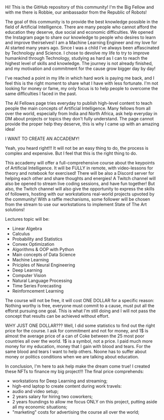Hi! This is the GitHub repository of this community!
I'm the Big Fellow and with me there is Robbie, our ambassador from the Republic of Robots!

The goal of this community is to provide the best knowledge possible in the field of Artificial Intelligence.
There are many people who cannot afford the education they deserve, due social and economic difficulties.
We opened the Instagram page to share our knowledge to people who desires to learn and improve theirselves!
I am a Machine Learning Engineer and my love for AI started many years ago.
Since I was a child I've always been affascinated by Technology and Science.
I chose to devolve my life to try to improve humankind through Technology, studying as hard as I can to
reach the highest level of skills and knowledge.
The journey is not already finished, and my motivation and commitment for the cause grow bigger day by day!

I've reached a point in my life in which hard work is paying me back, and I feel this is the right moment
to share what I have with less fortunate.
I'm not looking for money or fame, my only focus is to help people to overcome the same difficulties I faced in the past.

The AI Fellows page tries everyday to publish high-level content to teach people the main concepts of Artificial Intelligence.
Many fellows from all over the world, especially from India and North Africa, ask help everyday in DM about projects or topics they don't fully understand.
The page cannot provide the proper help they deserve, this is why I came up with an amazing idea!

I WANT TO CREATE AN ACCADEMY!

Yeah, you heard right!!! It will not be an easy thing to do, the process is complex and expensive.
But I feel that this is the right thing to do.

This accademy will offer a full-comprehensive course about the keypoints of Artificial Intelligence.
It will be FULLY in remote, with video-lessons for theory and notebook for exercised!
There will be also a Discord server for helping each other and share thoughts and energies!
A Twitch channel will also be opened to stream live coding sessions, and have fun together!
But also, the Twitch channel will also give the opportunity to express the skills of followers,
hosting with our workstations real-world projects upvoted by the community!
With a raffle mechanisms, some follower will be chosen from the stream to use our workstations
to implement State of The Art solutions!

Lectures topic will be:
* Linear Algebra
* Calculus
* Probability and Statistics
* Convex Optimization
* Algorithms & OOP with Python
* Main concepts of Data Science
* Machine Learning
* Priciples of Neural Engineering
* Deep Learning
* Computer Vision
* Natural Language Processing
* Time Series Forecasting
* Reinforncement Learning

The course will not be free, it will cost ONE DOLLAR for a specific reason:
Nothing worthy is free, everyone must commit to a cause, must put all the efforst pursuing one goal.
This is what I'm still doing and I will not pass the concept that results can be achieved without effort.

WHY JUST ONE DOLLAR??? Well, I did some statistics to find out the right price for the course.
I ask for commitment and not for money, and 1$ is almost the average price of a can of Coke between
the 25 most poor countries all over the world.
1$ is a symbol, not a price. I paid much more money for my education, money that I gain with blood and tears.
For the same blood and tears I want to help others. Noone has to suffer about money or politics conditions when we are
talking about education.

In conclusion, I'm here to ask help make the dream come true!
I created these NFTs to finance my big project!!!
The final price comprehends:
* workstations for Deep Learning and streaming;
* high-end laptop to create content during work travels:
* audio and video setup;
* 2 years salary for hiring two coworkers;
* 2 years foundings to allow me focus ONLY on this project, putting aside all my economic situations;
* "marketing" costs for advertising the course all over the world;
